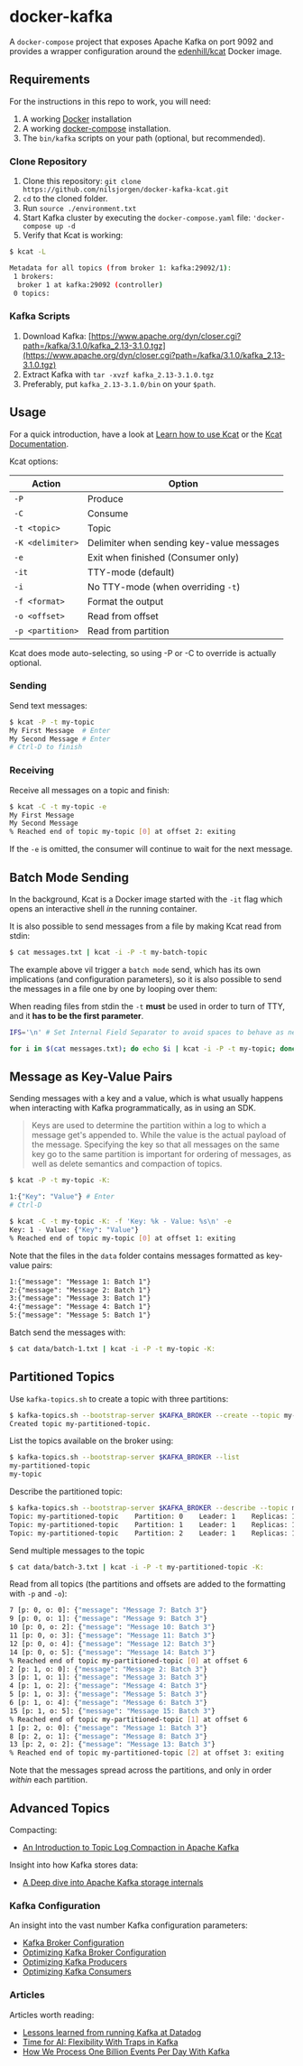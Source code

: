 # docker-kafka

A `docker-compose` project that exposes Apache Kafka on port 9092 and provides a wrapper configuration around the [edenhill/kcat](https://github.com/edenhill/kcat) Docker image.

## Requirements

For the instructions in this repo to work, you will need:

1. A working [Docker](docker) installation
2. A working [docker-compose](https://docs.docker.com/compose/) installation.
3. The `bin/kafka` scripts on your path (optional, but recommended).

### Clone Repository

1. Clone this repository: `git clone https://github.com/nilsjorgen/docker-kafka-kcat.git`
2. `cd` to the cloned folder.
3. Run `source ./environment.txt`
4. Start Kafka cluster by executing the `docker-compose.yaml` file: `'docker-compose up -d`
5. Verify that Kcat is  working:

```sh
$ kcat -L

Metadata for all topics (from broker 1: kafka:29092/1):
 1 brokers:
  broker 1 at kafka:29092 (controller)
 0 topics:
```

### Kafka Scripts

1. Download Kafka: [https://www.apache.org/dyn/closer.cgi?path=/kafka/3.1.0/kafka_2.13-3.1.0.tgz](https://www.apache.org/dyn/closer.cgi?path=/kafka/3.1.0/kafka_2.13-3.1.0.tgz)
2. Extract Kafka with `tar -xvzf kafka_2.13-3.1.0.tgz`
3. Preferably, put `kafka_2.13-3.1.0/bin` on your `$path`.

## Usage

For a quick introduction, have a look at [Learn how to use Kcat](https://dev.to/de_maric/learn-how-to-use-kafkacat-the-most-versatile-kafka-cli-client-1kb4) or the [Kcat Documentation](https://docs.confluent.io/platform/current/app-development/kafkacat-usage.html).

Kcat options:

| Action           | Option                                    |
| -----------------|-------------------------------------------|
| `-P`              | Produce                                   |
| `-C`              | Consume                                   |
| `-t <topic>`      | Topic                                     |
| `-K <delimiter>`  | Delimiter when sending key-value messages |
| `-e`              | Exit when finished (Consumer only)        |
| `-it`             | TTY-mode (default)                        |
| `-i`              | No TTY-mode (when overriding `-t`)        |
| `-f <format>`     | Format the output                         |
| `-o <offset>`     | Read from offset                          |
| `-p <partition>` | Read from partition                       |

Kcat does mode auto-selecting, so using -P or -C to override is actually optional.

### Sending

Send text messages:

```sh
$ kcat -P -t my-topic
My First Message  # Enter
My Second Message # Enter
# Ctrl-D to finish
```

### Receiving

Receive all messages on a topic and finish:

```sh
$ kcat -C -t my-topic -e
My First Message 
My Second Message 
% Reached end of topic my-topic [0] at offset 2: exiting
```

If the `-e` is omitted, the consumer will continue to wait for the next message.

## Batch Mode Sending

In the background, Kcat is a Docker image started with the `-it` flag which opens an interactive shell *in* the running container.

It is also possible to send messages from a file by making Kcat read from stdin:

```sh
$ cat messages.txt | kcat -i -P -t my-batch-topic
```

The example above vil trigger a `batch mode` send, which has its own implications (and configuration parameters), so it is also possible to send the messages in a file one by one by looping over them:

When reading files from stdin the `-t` **must** be used in order to turn of TTY, and it **has to be the first parameter**.

```sh
IFS='\n' # Set Internal Field Separator to avoid spaces to behave as newline (might depend on the shell).

for i in $(cat messages.txt); do echo $i | kcat -i -P -t my-topic; done
```

## Message as Key-Value Pairs

Sending messages with a key and a value, which is what usually happens when interacting with Kafka programmatically, as in using an SDK.

> Keys are used to determine the partition within a log to which a message get's appended to.
> While the value is the actual payload of the message. Specifying the key so that all
> messages on the same key go to the same partition is important for ordering of messages,
> as well as delete semantics and compaction of topics.

```sh
$ kcat -P -t my-topic -K:

1:{"Key": "Value"} # Enter
# Ctrl-D
```

```sh
$ kcat -C -t my-topic -K: -f 'Key: %k - Value: %s\n' -e
Key: 1 - Value: {"Key": "Value"}
% Reached end of topic my-topic [0] at offset 1: exiting
```

Note that the files in the `data` folder contains messages formatted as key-value pairs:

```txt
1:{"message": "Message 1: Batch 1"}
2:{"message": "Message 2: Batch 1"}
3:{"message": "Message 3: Batch 1"}
4:{"message": "Message 4: Batch 1"}
5:{"message": "Message 5: Batch 1"}
```

Batch send the messages with:

```sh
$ cat data/batch-1.txt | kcat -i -P -t my-topic -K:
```

## Partitioned Topics

Use `kafka-topics.sh` to create a topic with three partitions:

```sh
$ kafka-topics.sh --bootstrap-server $KAFKA_BROKER --create --topic my-partitioned-topic --partitions 3
Created topic my-partitioned-topic.
```

List the topics available on the broker using:

```sh
$ kafka-topics.sh --bootstrap-server $KAFKA_BROKER --list
my-partitioned-topic
my-topic
```

Describe the partitioned topic:

```sh
$ kafka-topics.sh --bootstrap-server $KAFKA_BROKER --describe --topic my-partitioned-topic
Topic: my-partitioned-topic    Partition: 0    Leader: 1    Replicas: 1    Isr: 1
Topic: my-partitioned-topic    Partition: 1    Leader: 1    Replicas: 1    Isr: 1
Topic: my-partitioned-topic    Partition: 2    Leader: 1    Replicas: 1    Isr: 1
```

Send multiple messages to the topic

```sh
$ cat data/batch-3.txt | kcat -i -P -t my-partitioned-topic -K:
```

Read from all topics (the partitions and offsets are added to the formatting with `-p` and `-o`):

```sh
7 [p: 0, o: 0]: {"message": "Message 7: Batch 3"}
9 [p: 0, o: 1]: {"message": "Message 9: Batch 3"}
10 [p: 0, o: 2]: {"message": "Message 10: Batch 3"}
11 [p: 0, o: 3]: {"message": "Message 11: Batch 3"}
12 [p: 0, o: 4]: {"message": "Message 12: Batch 3"}
14 [p: 0, o: 5]: {"message": "Message 14: Batch 3"}
% Reached end of topic my-partitioned-topic [0] at offset 6
2 [p: 1, o: 0]: {"message": "Message 2: Batch 3"}
3 [p: 1, o: 1]: {"message": "Message 3: Batch 3"}
4 [p: 1, o: 2]: {"message": "Message 4: Batch 3"}
5 [p: 1, o: 3]: {"message": "Message 5: Batch 3"}
6 [p: 1, o: 4]: {"message": "Message 6: Batch 3"}
15 [p: 1, o: 5]: {"message": "Message 15: Batch 3"}
% Reached end of topic my-partitioned-topic [1] at offset 6
1 [p: 2, o: 0]: {"message": "Message 1: Batch 3"}
8 [p: 2, o: 1]: {"message": "Message 8: Batch 3"}
13 [p: 2, o: 2]: {"message": "Message 13: Batch 3"}
% Reached end of topic my-partitioned-topic [2] at offset 3: exiting
```

Note that the messages spread across the partitions, and only in order *within* each partition.

## Advanced Topics

Compacting:

- [An Introduction to Topic Log Compaction in Apache Kafka](https://medium.com/swlh/introduction-to-topic-log-compaction-in-apache-kafka-3e4d4afd2262)

Insight into how Kafka stores data:

- [A Deep dive into Apache Kafka storage internals](https://strimzi.io/blog/2021/12/17/kafka-segment-retention/)

### Kafka Configuration

An insight into the vast number Kafka configuration parameters:

- [Kafka Broker Configuration](https://kafka.apache.org/081/documentation.html#configuration)
- [Optimizing Kafka Broker Configuration](https://strimzi.io/blog/2021/06/08/broker-tuning/)
- [Optimizing Kafka Producers](https://strimzi.io/blog/2020/10/15/producer-tuning/)
- [Optimizing Kafka Consumers](https://strimzi.io/blog/2021/01/07/consumer-tuning/)

### Articles

Articles worth reading:

- [Lessons learned from running Kafka at Datadog](https://www.datadoghq.com/blog/kafka-at-datadog/)
- [Time for AI: Flexibility With Traps in Kafka](https://synerise.com/blog/time-for-ai-flexibility-with-traps-in-kafka)
- [How We Process One Billion Events Per Day With Kafka](https://www.metarouter.io/blog-posts/how-we-process-one-billion-events-per-day-with-kafka)
